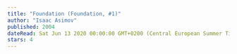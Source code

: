 ```yaml
---
title: "Foundation (Foundation, #1)"
author: "Isaac Asimov"
published: 2004
dateRead: Sat Jun 13 2020 00:00:00 GMT+0200 (Central European Summer Time)
stars: 4
---
```


